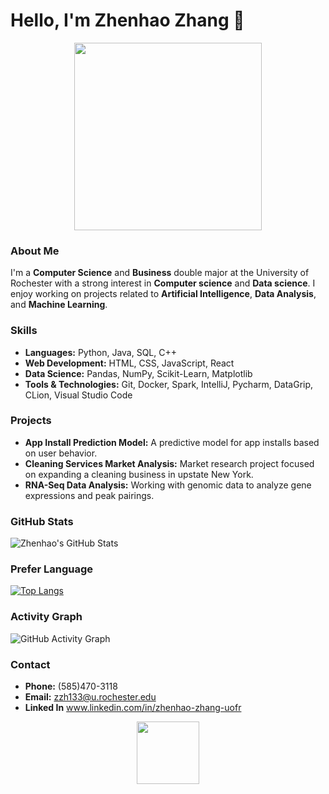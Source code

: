 # Hello, I'm Zhenhao Zhang 👋

<div align="center">
  <img src="https://media.giphy.com/media/L8K62iTDkzGX6/giphy.gif" width="300">
</div>

### About Me
I'm a **Computer Science** and **Business** double major at the University of Rochester with a strong interest in **Computer science** and **Data science**. I enjoy working on projects related to **Artificial Intelligence**, **Data Analysis**, and **Machine Learning**.

### Skills
- **Languages:** Python, Java, SQL, C++
- **Web Development:** HTML, CSS, JavaScript, React
- **Data Science:** Pandas, NumPy, Scikit-Learn, Matplotlib
- **Tools & Technologies:** Git, Docker, Spark, IntelliJ, Pycharm, DataGrip, CLion, Visual Studio Code

### Projects
- **App Install Prediction Model:** A predictive model for app installs based on user behavior.
- **Cleaning Services Market Analysis:** Market research project focused on expanding a cleaning business in upstate New York.
- **RNA-Seq Data Analysis:** Working with genomic data to analyze gene expressions and peak pairings.

### GitHub Stats
![Zhenhao's GitHub Stats](https://github-readme-stats.vercel.app/api?username=X0X0X00&show_icons=true&theme=synthwave)


### Prefer Language
[![Top Langs](https://github-readme-stats.vercel.app/api/top-langs/?username=anuraghazra&layout=compact)](https://github.com/X0X0X00/github-readme-stats)



### Activity Graph
![GitHub Activity Graph](https://github-activity-graph.vercel.app/graph?username=X0X0X00&theme=github-compact)


### Contact
- **Phone:** (585)470-3118
- **Email:** zzh133@u.rochester.edu
- **Linked In** www.linkedin.com/in/zhenhao-zhang-uofr

<div align="center">
  <a href="https://github.com/X0X0X00">
    <img src="https://media.giphy.com/media/HoffxyN8ghVuw/giphy.gif" width="100">
  </a>
</div>

